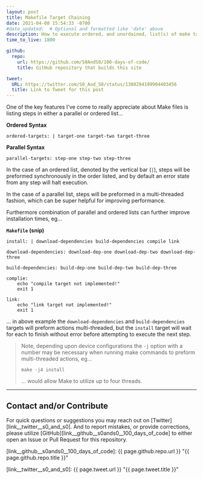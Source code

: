 ```yaml
---
layout: post
title: Makefile Target Chaining
date: 2021-04-08 15:54:33 -0700
#date_updated:  # Optional and formatted like 'date' above
description: How to execute ordered, and unordained, list(s) of make targets
time_to_live: 1800

github:
  repo:
    url: https://github.com/S0AndS0/100-days-of-code/
    title: GitHub repository that builds this site

tweet:
  URL: https://twitter.com/S0_And_S0/status/1380294199904403456
  title: Link to Tweet for this post
---
```




One of the key features I've come to really appreciate about Make files is listing steps in either a parallel or ordered list...


**Ordered Syntax**


```make
ordered-targets: | target-one target-two target-three
```


**Parallel Syntax**


```make
parallel-targets: step-one step-two step-three
```


In the case of an ordered list, denoted by the vertical bar (`|`), steps will be preformed synchronously in the order listed, and by default an error state from any step will halt execution.


In the case of a parallel list, steps will be preformed in a multi-threaded fashion, which can be super helpful for improving performance.


Furthermore combination of parallel and ordered lists can further improve installation times, eg...


**`Makefile` (snip)**


```make
install: | download-dependencies build-dependencies compile link

download-dependencies: download-dep-one download-dep-two download-dep-three

build-dependencies: build-dep-one build-dep-two build-dep-three

complie:
	echo "compile target not implemented!"
	exit 1

link:
	echo "link target not implemented!"
	exit 1
```


... in above example the `download-dependencies` and `build-dependencies` targets will preform actions multi-threaded, but the `install` target will wait for each to finish without error before attempting to execute the next step.


> Note, depending upon device configurations the `-j` option with a number may be necessary when running make commands to preform multi-threaded actions, eg...
>
>     make -j4 install
>
> ... would allow Make to utilize up to four threads.


______


## Contact and/or Contribute
[heading__contact_andor_contribute]: #contact-andor-contribute


For quick questions or suggestions you may reach out on [Twitter][link__twitter__s0_and_s0]. And to report mistakes, or provide corrections, please utilize [GitHub][link__github__s0ands0__100_days_of_code] to either open an Issue or Pull Request for this repository.



[link__github__s0ands0__100_days_of_code]: {{ page.github.repo.url }} "{{ page.github.repo.title }}"

[link__twitter__s0_and_s0]: {{ page.tweet.url }} "{{ page.tweet.title }}"

